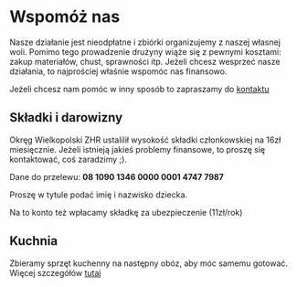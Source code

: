 # Wspomóż nas

Nasze działanie jest nieodpłatne i zbiórki organizujemy z naszej własnej woli. Pomimo tego prowadzenie drużyny wiąże się z pewnymi kosztami: zakup materiałów, chust, sprawności itp. Jeżeli chcesz wesprzeć nasze działania, to najprościej właśnie wspomóc nas finansowo.

Jeżeli chcesz nam pomóc w inny sposób to zapraszamy do [kontaktu](/kontakt.html)

## Składki i darowizny

Okręg Wielkopolski ZHR ustalilił wysokość składki członkowskiej na 16zł miesięcznie. Jeżeli istnieją jakieś problemy finansowe, to proszę się kontaktować, coś zaradzimy ;).

Dane do przelewu: **08 1090 1346 0000 0001 4747 7987**

Proszę w tytule podać imię i nazwisko dziecka.

Na to konto też wpłacamy składkę za ubezpieczenie (11zł/rok)

## Kuchnia

Zbieramy sprzęt kuchenny na następny obóz, aby móc samemu gotować. Więcej szczegółów [tutaj](/kuchnia)
